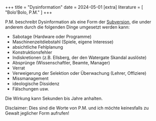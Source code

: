 +++
title = "Dysinformation"
date = 2024-05-01
[extra]
literature = [ "Bolo'Bolo, P.M." ]
+++

P.M. beschreibt Dysinformation als eine Form der
[Subversion](@/words/subversion.md), die under anderem durch die folgenden
Dinge umgesetzt werden kann:

- Sabotage (Hardware oder Programme)
- Maschinenzeitdiebstahl (Spiele, eigene Interesse)
- absichtliche Fehlplanung
- Konstruktionsfehler
- Indiskretionen (z.B. Ellsberg, der den  Watergate Skandal auslöste)
- Absprünge (Wissenschaftler, Beamte, Manager)
- Verrat 
- Verweigerung der Selektion oder Überwachung (Lehrer, Offiziere)
- Missmanagement
- ideologische Dissidenz 
- Fälschungen usw.

Die Wirkung kann Sekunden bis Jahre anhalten.

Disclaimer: Dies sind die Worte von P.M. und ich möchte keinesfalls zu Gewalt jeglicher Form aufrufen!
